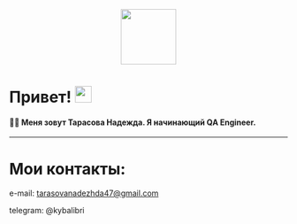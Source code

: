 <div id="header" align="center">
  <img src="https://i.giphy.com/media/v1.Y2lkPTc5MGI3NjExcGV0Zjc3ZnZqbWQwM3dxZTI5ODNodXh3cnd6a2EwOXg4dGU5c2JpaSZlcD12MV9pbnRlcm5hbF9naWZfYnlfaWQmY3Q9Zw/9W6zLbkiAwGQwTdpQW/giphy.gif" width="100"/>

<div id="badges">
  <img src="https://komarev.com/ghpvc/?username=NadezhdaT87&style=flat-square&color=blue" alt=""/>  
   </div>
   </div>
   <h1>
  Привет!
  <img src="https://media.giphy.com/media/hvRJCLFzcasrR4ia7z/giphy.gif" width="30px"/>  
</h1>
 
  
#### :woman_technologist: Меня зовут Тарасова Надежда. Я начинающий QA Engineer.

---

# __Мои контакты:__

e-mail: tarasovanadezhda47@gmail.com

telegram: @kybalibri




